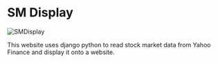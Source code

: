 # SM Display

![SMDisplay](https://user-images.githubusercontent.com/68827992/170836602-ebe7cdd8-d606-4703-8880-6b6f5a221ca6.png)

This website uses django python to read stock market data from Yahoo Finance and display it onto a website.
